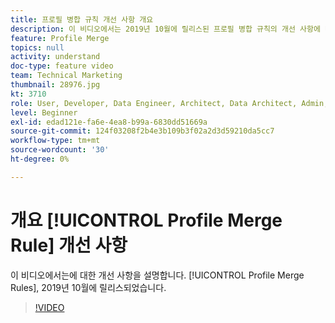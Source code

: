 ```yaml
---
title: 프로필 병합 규칙 개선 사항 개요
description: 이 비디오에서는 2019년 10월에 릴리스된 프로필 병합 규칙의 개선 사항에 대해 설명합니다.
feature: Profile Merge
topics: null
activity: understand
doc-type: feature video
team: Technical Marketing
thumbnail: 28976.jpg
kt: 3710
role: User, Developer, Data Engineer, Architect, Data Architect, Admin, Leader
level: Beginner
exl-id: edad121e-fa6e-4ea8-b99a-6830dd51669a
source-git-commit: 124f03208f2b4e3b109b3f02a2d3d59210da5cc7
workflow-type: tm+mt
source-wordcount: '30'
ht-degree: 0%

---
```


# 개요 [!UICONTROL Profile Merge Rule] 개선 사항

이 비디오에서는에 대한 개선 사항을 설명합니다. [!UICONTROL Profile Merge Rules], 2019년 10월에 릴리스되었습니다.

>[!VIDEO](https://video.tv.adobe.com/v/28976/?quality=12)
